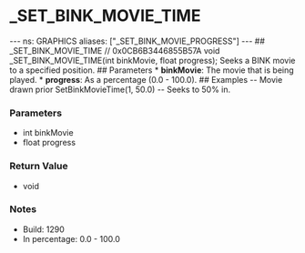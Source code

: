 # _SET_BINK_MOVIE_TIME

--- ns: GRAPHICS aliases: ["_SET_BINK_MOVIE_PROGRESS"] --- ## _SET_BINK_MOVIE_TIME  // 0x0CB6B3446855B57A void _SET_BINK_MOVIE_TIME(int binkMovie, float progress);  Seeks a BINK movie to a specified position.  ## Parameters * **binkMovie**: The movie that is being played. * **progress**: As a percentage (0.0 - 100.0).  ## Examples -- Movie drawn prior SetBinkMovieTime(1, 50.0) -- Seeks to 50% in.

### Parameters
* int binkMovie
* float progress

### Return Value
* void

### Notes
* Build: 1290
* In percentage: 0.0 - 100.0

